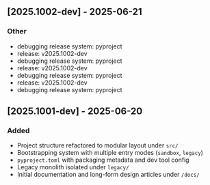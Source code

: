
## [2025.1002-dev] - 2025-06-21 <!-- {bumpver} -->

### Other
- debugging release system: pyproject
- release: v2025.1002-dev
- debugging release system: pyproject
- release: v2025.1002-dev
- debugging release system: pyproject
- release: v2025.1002-dev
- debugging release system: pyproject



## [2025.1001-dev] - 2025-06-20
### Added
- Project structure refactored to modular layout under `src/`
- Bootstrapping system with multiple entry modes (`sandbox`, `legacy`)
- `pyproject.toml` with packaging metadata and dev tool config
- Legacy monolith isolated under `legacy/`
- Initial documentation and long-form design articles under `/docs/`

